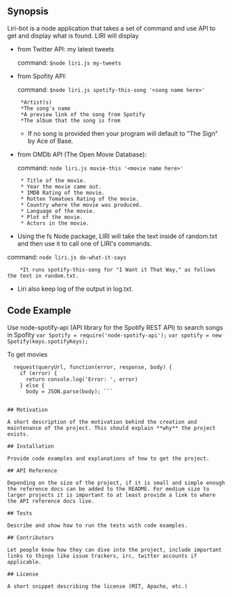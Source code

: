 ## Synopsis
Liri-bot is a node application that takes a set of command and use API to get and display what is found.
LIRI will display
 - from Twitter API: my latest tweets 
 
    command: ```$node liri.js my-tweets```
 - from Spofity API: 
 
    command: ```$node liri.js spotify-this-song '<song name here>'```
    
        *Artist(s)
        *The song's name
        *A preview link of the song from Spotify 
        *The album that the song is from 
  
      * If no song is provided then your program will default to "The Sign" by Ace of Base.
 - from OMDb API (The Open Movie Database):
 
    command: ```node liri.js movie-this '<movie name here>'```
        
        * Title of the movie.
        * Year the movie came out.
        * IMDB Rating of the movie.
        * Rotten Tomatoes Rating of the movie.
        * Country where the movie was produced.
        * Language of the movie.
        * Plot of the movie.
        * Actors in the movie.
        
 - Using the fs Node package, LIRI will take the text inside of random.txt and then use it to call one of LIRI's commands.
 
  command: ```node liri.js do-what-it-says```

        *It runs spotify-this-song for "I Want it That Way," as follows the text in random.txt.
- Liri also keep log of the output in log.txt.

## Code Example
Use node-spotify-api (API library for the Spotify REST API) to search songs in Spofity
```var Spotify = require('node-spotify-api');```
```var spotify = new Spotify(keys.spotifyKeys);```

To get movies 
```  var queryUrl = "http://www.omdbapi.com/?t=" + movieName + "&y=&plot=short&apikey=40e9cece";
  request(queryUrl, function(error, response, body) {
    if (error) {
      return console.log('Error: ', error)
    } else {
      body = JSON.parse(body); ```
      
      
## Motivation

A short description of the motivation behind the creation and maintenance of the project. This should explain **why** the project exists.

## Installation

Provide code examples and explanations of how to get the project.

## API Reference

Depending on the size of the project, if it is small and simple enough the reference docs can be added to the README. For medium size to larger projects it is important to at least provide a link to where the API reference docs live.

## Tests

Describe and show how to run the tests with code examples.

## Contributors

Let people know how they can dive into the project, include important links to things like issue trackers, irc, twitter accounts if applicable.

## License

A short snippet describing the license (MIT, Apache, etc.)

